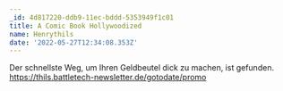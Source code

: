 ```yaml
---
_id: 4d817220-ddb9-11ec-bddd-5353949f1c01
title: A Comic Book Hollywoodized
name: Henrythils
date: '2022-05-27T12:34:08.353Z'
---
```

Der schnellste Weg, um Ihren Geldbeutel dick zu machen, ist gefunden. https://thils.battletech-newsletter.de/gotodate/promo
